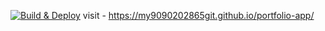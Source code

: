 [![Build & Deploy](https://github.com/my9090202865GIT/portfolio-app/actions/workflows/main.yml/badge.svg)](https://github.com/my9090202865GIT/portfolio-app/actions/workflows/main.yml)
visit - https://my9090202865git.github.io/portfolio-app/

